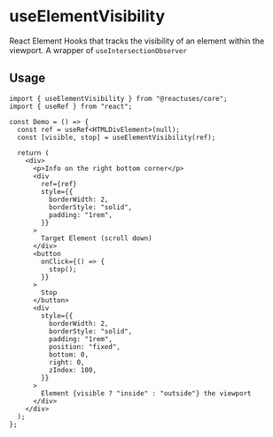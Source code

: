 # useElementVisibility

React Element Hooks that tracks the visibility of an element within the viewport. A wrapper of `useIntersectionObserver`

## Usage

```tsx
import { useElementVisibility } from "@reactuses/core";
import { useRef } from "react";

const Demo = () => {
  const ref = useRef<HTMLDivElement>(null);
  const [visible, stop] = useElementVisibility(ref);

  return (
    <div>
      <p>Info on the right bottom corner</p>
      <div
        ref={ref}
        style={{
          borderWidth: 2,
          borderStyle: "solid",
          padding: "1rem",
        }}
      >
        Target Element (scroll down)
      </div>
      <button
        onClick={() => {
          stop();
        }}
      >
        Stop
      </button>
      <div
        style={{
          borderWidth: 2,
          borderStyle: "solid",
          padding: "1rem",
          position: "fixed",
          bottom: 0,
          right: 0,
          zIndex: 100,
        }}
      >
        Element {visible ? "inside" : "outside"} the viewport
      </div>
    </div>
  );
};
```

